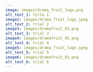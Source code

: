 ```yaml
---
image: images/drama_fruit_logo.png
alt_text_1: tirla 1
image2: images/drama_fruit_logo.jpeg
alt_text_2: trial 2
image3: images/dramafruit_01.png
alt_text_3: trial 3
image4: images/dramafruit_05.png
alt_text_4: trial 4
image5: images/drama_fruit_logo.jpeg
alt_text_5: trial 5
image6: images/dramafruit_01.png
alt_text_6: trial 6
---
```

